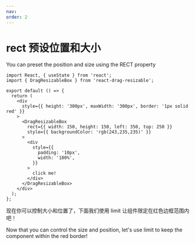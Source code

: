 ```yaml
---
nav:
order: 2
---
```


# rect 预设位置和大小

You can preset the position and size using the RECT property

```tsx
import React, { useState } from 'react';
import { DragResizableBox } from 'react-drag-resizable';

export default () => {
  return (
    <div
      style={{ height: '300px', maxWidth: '300px', border: '1px solid red' }}
    >
      <DragResizableBox
        rect={{ width: 150, height: 150, left: 350, top: 250 }}
        style={{ backgroundColor: 'rgb(243,235,235)' }}
      >
        <div
          style={{
            padding: '10px',
            width: '100%',
          }}
        >
          click me!
        </div>
      </DragResizableBox>
    </div>
  );
};
```

现在你可以控制大小和位置了，下面我们使用 limit 让组件限定在红色边框范围内吧！

Now that you can control the size and position, let's use limit to keep the component within the red border!
